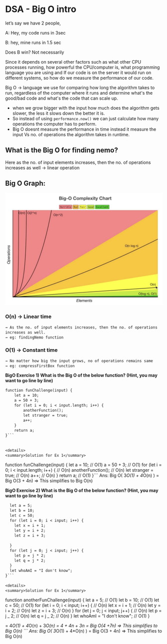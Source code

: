 # DSA - Big O intro

let’s say we have 2 people,

A: Hey, my code runs in 3sec

B: hey, mine runs in 1.5 sec

Does B win? Not necessarily

Since it depends on several other factors such as what other CPU processes running, how powerful the CPU/computer is, what programming language you are using and If our code is on the server it would run on different systems, so how do we measure the performance of our code.

Big O → language we use for comparing how long the algorithm takes to run, regardless of the computer where it runs and determine what's the good/bad code and what's the code that can scale up.

- when we grow bigger with the input how much does the algorithm gets slower, the less it slows down the better it is.
- So instead of using `performance.now()` we can just calculate how many operations the computer has to perform.
- Big O doesnt measure the performance in time instead it measure the input Vs no. of operations the algorithm takes in runtime.

## What is the Big O for finding nemo?

Here as the no. of input elements increases, then the no. of operations increases as well → linear operation

## Big O Graph:

![Big O Graph](bigO.png)

### O(n) → Linear time

    → As the no. of input elements increases, then the no. of operations increases as well.
    → eg: findingNemo function

### O(1) → Constant time

    → No matter how big the input grows, no of operations remains same
    → eg: compressFirstBox function

**BigO Exercise 1) What is the Big O of the below function? (Hint, you may want to go line by line)**

````
function funChallenge(input) {
	let a = 10;
	a = 50 + 3;
	for (let i = 0; i < input.length; i++) {
		anotherFunction();
		let stranger = true;
		a++;
	}
	return a;
}```


<details>
<summary>Solution for Ex 1</summary>
````

function funChallenge(input) {
let a = 10; // O(1)
a = 50 + 3; // O(1)
for (let i = 0; i < input.length; i++) { // O(n)
anotherFunction(); // O(n)
let stranger = true; // O(n)
a++; // O(n)
}
return a; // O(1)
}```
Ans: Big O( 3*O(1) + 4*O(n) ) = Big O(3 + 4n) ⇒ This simplifies to Big O(n)

</details>

**BigO Exercise 2) What is the Big O of the below function? (Hint, you may want to go line by line)**

````function anotherFunChallenge(input) .
  let a = 5;
  let b = 10;
  let c = 50;
  for (let i = 0; i < input; i++) {
    let x = i + 1;
    let y = i + 2;
    let z = i + 3;

  }
  for (let j = 0; j < input; j++) {
    let p = j * 2;
    let q = j * 2;
  }
  let whoAmI = "I don't know";
}```

<details>
<summary>Solution for Ex 1</summary>
````

function anotherFunChallenge(input) {
let a = 5; // O(1)
let b = 10; // O(1)
let c = 50; // O(1)
for (let i = 0; i < input; i++) { // O(n)
let x = i + 1; // O(n)
let y = i + 2; // O(n)
let z = i + 3; // O(n)
}
for (let j = 0; j < input; j++) { // O(n)
let p = j _ 2; // O(n)
let q = j _ 2; // O(n)
}
let whoAmI = "I don't know"; // O(1)
}

= 4*O(1) + 4*O(n) + 3*O(n)
= 4 + 4n + 3n
= Big O(4 +7n) ⇒ This simplifies to Big O(n) ```
Ans: Big O( 3*O(1) + 4\*O(n) ) = Big O(3 + 4n) ⇒ This simplifies to Big O(n)

</details>
